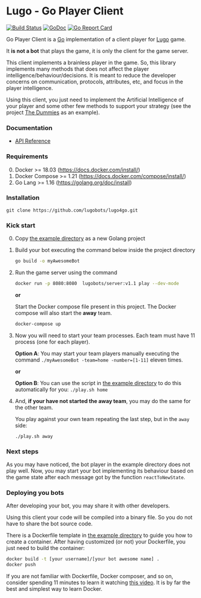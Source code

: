 # Lugo - Go Player Client
[![Build Status](https://travis-ci.org/lugobots/lugo4go.svg?branch=master)](https://travis-ci.org/lugobots/lugo4go)
[![GoDoc](https://godoc.org/github.com/lugobots/lugo4go?status.svg)](https://godoc.org/github.com/lugobots/lugo4go)
[![Go Report Card](https://goreportcard.com/badge/github.com/lugobots/lugo4go)](https://goreportcard.com/report/github.com/lugobots/lugo4go)

Go Player Client is a [Go](http://golang.org/) implementation of a client player for [Lugo](https://lugobots.dev/) game. 

It **is not a bot** that plays the game, it is only the client for the game server. 

This client implements a brainless player in the game. So, this library implements many methods that does not affect the player
intelligence/behaviour/decisions. It is meant to reduce the developer concerns on communication, protocols, attributes, etc, and 
focus in the player intelligence.

Using this client, you just need to implement the Artificial Intelligence of your player and some other few methods to support
your strategy (see the project [The Dummies](https://github.com/lugobots/the-dummies-go) as an example). 
 
### Documentation

* [API Reference](http://godoc.org/github.com/lugobots/lugo4go)

### Requirements

0. Docker >= 18.03 (https://docs.docker.com/install/)
0. Docker Compose >= 1.21 (https://docs.docker.com/compose/install/)
0. Go Lang >= 1.16 (https://golang.org/doc/install)

### Installation

    git clone https://github.com/lugobots/lugo4go.git

### Kick start

0. Copy [the example directory](./example) as a new Golang project

0. Build your bot executing the command below inside the project directory
    ```bash 
    go build -o myAwesomeBot
    ```
0. Run the game server using the command 
    ```bash
    docker run -p 8080:8080  lugobots/server:v1.1 play --dev-mode
    ```
    **or**
    
    Start the Docker compose file present in this project. The Docker compose will also start the **away** team.
   ```bash
   docker-compose up
   ```
0. Now you will need to start your team processes. Each team must have 11 process (one for each player).
    
    **Option A**: You may start your team players manually executing the command `./myAwesomeBot -team=home -number=[1-11]`
    eleven times. 
          
    **or**
    
    **Option B**: You can use the script in [the example directory](./example) to do this automatically for you:
    `./play.sh home`
0. And, **if your have not started the away team**, you may do the same for the other team. 
    
    You play against your own team repeating the last step, but in the `away` side: 
    ```
    ./play.sh away
   ```
    

### Next steps

As you may have noticed, the bot player in the example directory does not play well. 
Now, you may start your bot implementing its behaviour based on the game state after each message got by the function 
`reactToNewState`.  

### Deploying you bots

After developing your bot, you may share it with other developers.

Using this client your code will be compiled into a binary file. So you do not have to share the bot source code.

There is a Dockerfile template in [the example directory](./example) to guide you how to create a container. After
having customized (or not) your Dockerfile, you just need to build the container:

```bash
docker build -t [your username]/[your bot awesome name] .
docker push
```

If you are not familiar with Dockerfile, Docker composer, and so on, consider spending 11 minutes to learn it 
watching [this video](https://www.youtube.com/watch?v=YFl2mCHdv24). It is by far the best and simplest way to learn Docker. 
